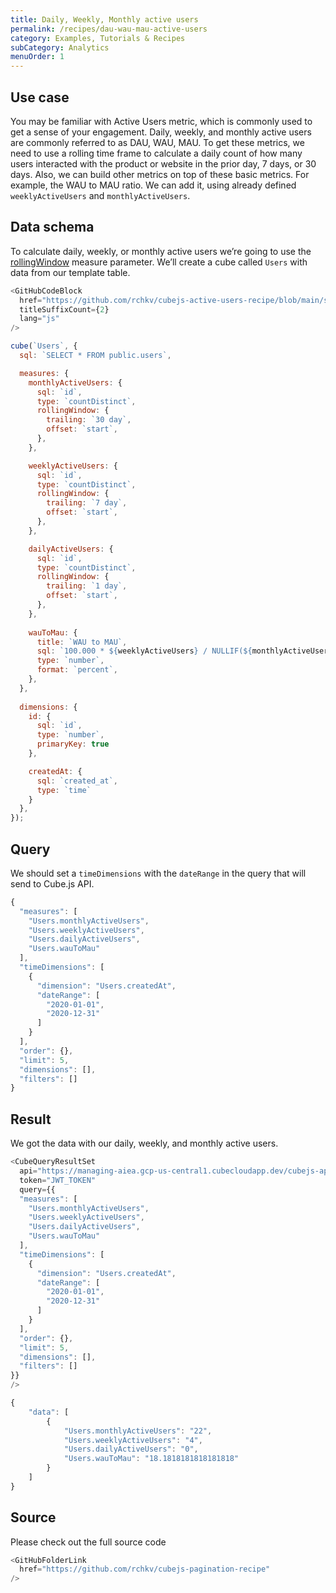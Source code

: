 ```yaml
---
title: Daily, Weekly, Monthly active users
permalink: /recipes/dau-wau-mau-active-users
category: Examples, Tutorials & Recipes
subCategory: Analytics
menuOrder: 1
---
```


## Use case
You may be familiar with Active Users metric, which is commonly used to get a sense of your engagement. Daily, weekly, and monthly active users are commonly referred to as DAU, WAU, MAU. To get these metrics, we need to use a rolling time frame to calculate a daily count of how many users interacted with the product or website in the prior day, 7 days, or 30 days. Also, we can build other metrics on top of these basic metrics. For example, the WAU to MAU ratio. We can add it, using already defined `weeklyActiveUsers` and `monthlyActiveUsers`.

## Data schema

To calculate daily, weekly, or monthly active users we’re going to use the [rollingWindow](https://cube.dev/docs/schema/reference/measures#parameters-rolling-window) measure parameter. We’ll create a cube called `Users` with data from our template table.


```js
<GitHubCodeBlock
  href="https://github.com/rchkv/cubejs-active-users-recipe/blob/main/schema/Users.js"
  titleSuffixCount={2}
  lang="js"
/>

cube(`Users`, {
  sql: `SELECT * FROM public.users`,

  measures: {
    monthlyActiveUsers: {
      sql: `id`,
      type: `countDistinct`,
      rollingWindow: {
        trailing: `30 day`,
        offset: `start`,
      },
    },

    weeklyActiveUsers: {
      sql: `id`,
      type: `countDistinct`,
      rollingWindow: {
        trailing: `7 day`,
        offset: `start`,
      },
    },

    dailyActiveUsers: {
      sql: `id`,
      type: `countDistinct`,
      rollingWindow: {
        trailing: `1 day`,
        offset: `start`,
      },
    },
    
    wauToMau: {
      title: `WAU to MAU`,
      sql: `100.000 * ${weeklyActiveUsers} / NULLIF(${monthlyActiveUsers}, 0)`,
      type: `number`,
      format: `percent`,
    },
  },
  
  dimensions: {
    id: {
      sql: `id`,
      type: `number`,
      primaryKey: true
    },

    createdAt: {
      sql: `created_at`,
      type: `time`
    }
  },
});
```

## Query

We should set a `timeDimensions` with the `dateRange` in the query that will send to Cube.js API.

```js
{
  "measures": [
    "Users.monthlyActiveUsers",
    "Users.weeklyActiveUsers",
    "Users.dailyActiveUsers",
    "Users.wauToMau"
  ],
  "timeDimensions": [
    {
      "dimension": "Users.createdAt",
      "dateRange": [
        "2020-01-01",
        "2020-12-31"
      ]
    }
  ],
  "order": {},
  "limit": 5,
  "dimensions": [],
  "filters": []
}
```

## Result

We got the data with our daily, weekly, and monthly active users.

```js
<CubeQueryResultSet
  api="https://managing-aiea.gcp-us-central1.cubecloudapp.dev/cubejs-api/v1"
  token="JWT_TOKEN"
  query={{
  "measures": [
    "Users.monthlyActiveUsers",
    "Users.weeklyActiveUsers",
    "Users.dailyActiveUsers",
    "Users.wauToMau"
  ],
  "timeDimensions": [
    {
      "dimension": "Users.createdAt",
      "dateRange": [
        "2020-01-01",
        "2020-12-31"
      ]
    }
  ],
  "order": {},
  "limit": 5,
  "dimensions": [],
  "filters": []
}}
/>

{
	"data": [
		{
			"Users.monthlyActiveUsers": "22",
			"Users.weeklyActiveUsers": "4",
			"Users.dailyActiveUsers": "0",
			"Users.wauToMau": "18.1818181818181818"
		}
	]
}
```

## Source

Please check out the full source code

```js
<GitHubFolderLink
  href="https://github.com/rchkv/cubejs-pagination-recipe"
/>
```